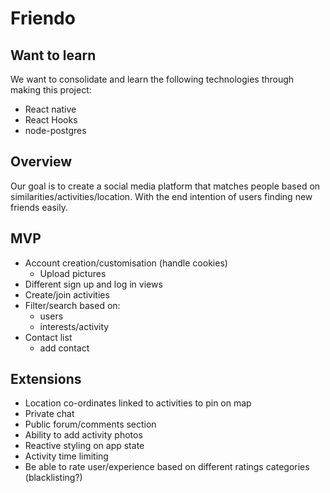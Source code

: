# Friendo

## Want to learn

We want to consolidate and learn the following technologies through making this project:

* React native
* React Hooks
* node-postgres

## Overview

Our goal is to create a social media platform that matches people based on similarities/activities/location. With the end intention of users finding new friends easily.

## MVP

* Account creation/customisation (handle cookies)
  * Upload pictures
* Different sign up and log in views
* Create/join activities
* Filter/search based on:
  * users
  * interests/activity
* Contact list
  * add contact

## Extensions

* Location co-ordinates linked to activities to pin on map
* Private chat
* Public forum/comments section
* Ability to add activity photos
* Reactive styling on app state
* Activity time limiting
* Be able to rate user/experience based on different ratings categories (blacklisting?)















